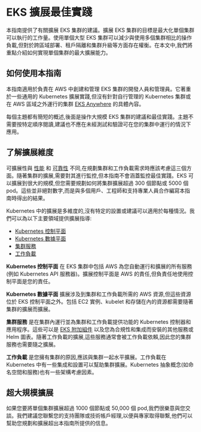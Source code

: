 # EKS 擴展最佳實踐
本指南提供了有關擴展 EKS 集群的建議。擴展 EKS 集群的目標是最大化單個集群可以執行的工作量。使用單個大型 EKS 集群可以減少與使用多個集群相比的操作負載,但對於跨區域部署、租戶隔離和集群升級等方面存在權衡。在本文中,我們將重點介紹如何實現單個集群的最大擴展能力。

## 如何使用本指南
本指南適用於負責在 AWS 中創建和管理 EKS 集群的開發人員和管理員。它著重於一些通用的 Kubernetes 擴展實踐,但沒有針對自行管理的 Kubernetes 集群或在 AWS 區域之外運行的集群 [EKS Anywhere](https://anywhere.eks.amazonaws.com/) 的具體內容。

每個主題都有簡短的概述,後面是操作大規模 EKS 集群的建議和最佳實踐。主題不需要按特定順序閱讀,建議也不應在未經測試和驗證可在您的集群中運行的情況下應用。

## 了解擴展維度
可擴展性與 [性能](https://aws.github.io/aws-eks-best-practices/reliability/docs/) 和 [可靠性](https://aws.github.io/aws-eks-best-practices/reliability/docs/) 不同,在規劃集群和工作負載需求時應該考慮這三個方面。隨著集群的擴展,需要對其進行監控,但本指南不會涵蓋監控最佳實踐。EKS 可以擴展到很大的規模,但您需要規劃如何將集群擴展超過 300 個節點或 5000 個 pod。這些並非絕對數字,而是與多個用戶、工程師和支持專業人員合作編寫本指南時得出的結果。

Kubernetes 中的擴展是多維度的,沒有特定的設置或建議可以適用於每種情況。我們可以為以下主要領域提供擴展指導:

* [Kubernetes 控制平面](control-plane)
* [Kubernetes 數據平面](data-plane)
* [集群服務](cluster-services)
* [工作負載](workloads)

**Kubernetes 控制平面** 在 EKS 集群中包括 AWS 為您自動運行和擴展的所有服務 (例如 Kubernetes API 服務器)。擴展控制平面是 AWS 的責任,但負責任地使用控制平面是您的責任。

**Kubernetes 數據平面** 擴展涉及到集群和工作負載所需的 AWS 資源,但這些資源位於 EKS 控制平面之外。包括 EC2 實例、kubelet 和存儲在內的資源都需要隨著集群的擴展而擴展。

**集群服務** 是在集群內運行並為集群和工作負載提供功能的 Kubernetes 控制器和應用程序。這些可以是 [EKS 附加組件](https://docs.aws.amazon.com/eks/latest/userguide/eks-add-ons.html) 以及您為合規性和集成而安裝的其他服務或 Helm 圖表。隨著工作負載的擴展,這些服務通常會被工作負載依賴,因此您的集群服務也需要隨之擴展。

**工作負載** 是您擁有集群的原因,應該與集群一起水平擴展。工作負載在 Kubernetes 中有一些集成和設置可以幫助集群擴展。Kubernetes 抽象概念(如命名空間和服務)也有一些架構考慮因素。

## 超大規模擴展
如果您要將單個集群擴展超過 1000 個節點或 50,000 個 pod,我們很樂意與您交談。我們建議您聯繫您的支持團隊或技術帳戶經理,以便與專家取得聯繫,他們可以幫助您規劃和擴展超出本指南所提供的信息。